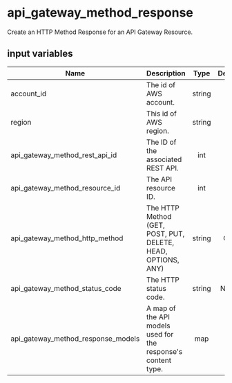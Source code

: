 # api_gateway_method_response

Create an HTTP Method Response for an API Gateway Resource.

## input variables

| Name | Description | Type | Default | Required |
|------|-------------|:----:|:-----:|:-----:|
|account_id|The id of AWS account.|string||Yes|
|region|This id of AWS region.|string||Yes|
|api_gateway_method_rest_api_id|The ID of the associated REST API.|int||Yes|
|api_gateway_method_resource_id|The API resource ID.|int||Yes|
|api_gateway_method_http_method|The HTTP Method (GET, POST, PUT, DELETE, HEAD, OPTIONS, ANY)|string|GET|No|
|api_gateway_method_status_code|The HTTP status code.|string|NONE|No|
|api_gateway_method_response_models|A map of the API models used for the response's content type.|map|{}|No|
